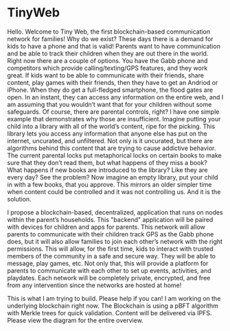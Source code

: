 # TinyWeb
Hello. Welcome to Tiny Web, the first blockchain-based communication network for families! Why do we exist? These days there is a demand for kids to have a phone and that is valid! Parents want to have communication and be able to track their children when they are out there in the world. Right now there are a couple of options. You have the Gabb phone and competitors which provide calling/texting/GPS features, and they work great. If kids want to be able to communicate with their friends, share content, play games with their friends, then they have to get an Andriod or iPhone. When they do get a full-fledged smartphone, the flood gates are open. In an instant, they can access any information on the entire web, and I am assuming that you wouldn’t want that for your children without some safeguards. Of course, there are parental controls, right? I have one simple example that demonstrates why those are insufficient. Imagine putting your child into a library with all of the world’s content, ripe for the picking. This library lets you access any information that anyone else has put on the internet, uncurated, and unfiltered. Not only is it uncurated, but there are algorithms behind this content that are trying to cause addictive behavior. The current parental locks put metaphorical locks on certain books to make sure that they don’t read them, but what happens of they miss a book? What happens if new books are introduced to the library? Like they are every day? See the problem? Now imagine an empty library, put your child in with a few books, that you approve. This mirrors an older simpler time when content could be controlled and it was not controlling us. And it is the solution.

I propose a blockchain-based, decentralized, application that runs on nodes within the parent’s households. This "backend" application will be paired with devices for children and apps for parents. This network will allow parents to communicate with their children track GPS as the Gabb phone does, but it will also allow families to join each other’s network with the right permissions. This will allow, for the first time, kids to interact with trusted members of the community in a safe and secure way. They will be able to message, play games, etc. Not only that, this will provide a platform for parents to communicate with each other to set up events, activities, and playdates. Each network will be completely private, encrypted, and free from any intervention since the networks are hosted at home!

This is what I am trying to build. Please help if you can! I am working on the underlying blockchain right now. The Blockchain is using a pBFT algorithm with Merkle trees for quick validation. Content will be delivered via IPFS. Please view the diagram for the entire overview.
